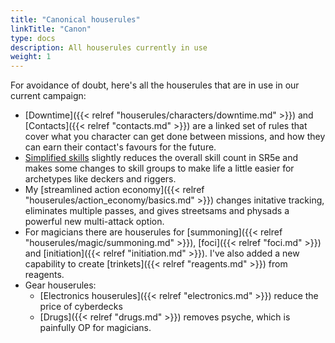 ```yaml
---
title: "Canonical houserules"
linkTitle: "Canon"
type: docs
description: All houserules currently in use
weight: 1
---
```


For avoidance of doubt, here's all the houserules that are in use in our current campaign:

* [Downtime]({{< relref "houserules/characters/downtime.md" >}}) and [Contacts]({{< relref "contacts.md" >}}) are a linked set of rules that cover what you character can get done between missions, and how they can earn their contact's favours for the future.
* [Simplified skills](/houserules/characters/skills) slightly reduces the overall skill count in SR5e and makes some changes to skill groups to make life a little easier for archetypes like deckers and riggers.
* My [streamlined action economy]({{< relref "houserules/action_economy/basics.md" >}}) changes initative tracking, eliminates multiple passes, and gives streetsams and physads a powerful new multi-attack option.
* For magicians there are houserules for [summoning]({{< relref "houserules/magic/summoning.md" >}}), [foci]({{< relref "foci.md" >}}) and [initiation]({{< relref "initiation.md" >}}). I've also added a new capability to create [trinkets]({{< relref "reagents.md" >}}) from reagents.
* Gear houserules:
  * [Electronics houserules]({{< relref "electronics.md" >}}) reduce the price of cyberdecks
  * [Drugs]({{< relref "drugs.md" >}}) removes psyche, which is painfully OP for magicians.

